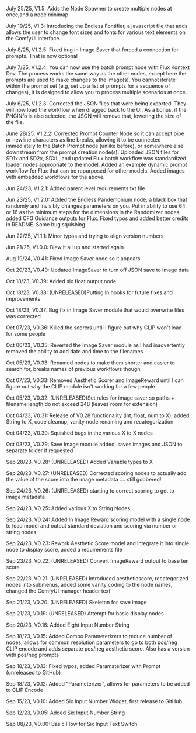 July 25/25, V1.5: Adds the Node Spawner to create multiple nodes at once,and a node minimap

July 19/25, V1.3: Introducing the  Endless Fontifier, a javascript file that adds allows the user to change font sizes and fonts for various text elements on the ComfyUI interface.

July 8/25, V1.2.5: Fixed bug in Image Saver that forced a connection for prompts.  That is now optional

July 7/25, V1.2.4: You can now use the batch prompt node with Flux Kontext Dev.  The process works the same way as the other nodes, except here the prompts are used to make changes to the image(s).  You cannot iterate within the prompt set (e.g, set up a list of prompts for a sequence of changes), it is designed to allow you to process multiple scenarios at once.

July 6/25, V1.2.3: Corrected the JSON files that were being exported.  They will now load the workflow when dragged back to the UI.  As a bonus, if the PNGINfo is also selected, the JSON will remove that, lowering the size of the file.

June 28/25, V1.2.2: Corrected Prompt Counter Node so it can accept pipe or newline characters as line breaks, allowing it to be connected immediately to the Batch Prompt node (unlike before), or somewhere else downstream from the prompt creation node(s).  Uploaded JSON files for SD1x and SD2x, SDXL, and updated Flux batch workflow was standardized loader nodes appropriate to the model.  Added an example dynamic prompt workflow for Flux that can be repurposed for other models.  Added images with embedded workflows for the above.

Jun 24/23, V1.2.1: Added parent level requirements.txt file

Jun 23/25, V1.2.0: Added the Endless Pandemonium node, a black box that randomly and invisibly changes parameters on you.  Put in ability to use 64 or 16 as the minimum steps for the dimensions in the Randomizer nodes, added CFG Guidance outputs for Flux.  Fixed typos and added better credits in README.  Some bug squishing.

Jun 22/25, V1.1.1: Minor typos and trying to align version numbers

Jun 21/25, V1.0.0: Blew it all up and started again

Aug 19/24, V0.41: Fixed Image Saver node so it appears

Oct 20/23, V0.40: Updated ImageSaver to turn off  JSON save to image data

Oct 18/23, V0.39: Added six float output node

Oct 18/23, V0.38: (UNRELEASED)Putting in hooks for future fixes and improvements

Oct 18/23, V0.37: Bug fix in Image Saver module that would overwrite files was corrected

Oct 07/23, V0.36: Killed the scorers until I figure out why CLIP won't load for some people

Oct 06/23, V0.35: Reverted the Image Saver module as I had inadvertently removed the ability to add date and time to the filenames

Oct 05/23, V0.33: Renamed nodes to make them shorter and easier to search for, breaks names of previous workflows though

Oct 07/23, V0.33: Removed Aesthetic Scorer and ImageReward until I can figure out why the CLIP module isn't working for a few people

Oct 05/23, V0.32: (UNRELEASED)Set rules for image saver so paths + filename length do not exceed 248 (leaves room for extension)

Oct 04/23, V0.31: Release of V0.28 functionality (int, float, num to X), added String to X, code cleanup, vanity node renaming and recategorization

Oct 04/23, V0.30: Squished bugs in the various X to X nodes

Oct 03/23, V0.29: Save Image module added, saves images and JSON to separate folder if requested

Sep 28/23, V0.28: (UNRELEASED)  Added Variable types to X

Sep 28/23, V0.27: (UNRELEASED) Corrected scoring nodes to actually add the value of the score into the image metadata .... still goobered!

Sep 24/23, V0.26: (UNRELEASED) starting to correct scoring to get to image metadata

Sep 24/23, V0.25: Added various X to String Nodes

Sep 24/23, V0.24: Added In Image Reward scoring model with a single node to load model and output standard deviation and scoring via number or string nodes

Sep 24/23, V0.23: Rework Aesthetic Score model and integrate it into single node to display score, added a requirements file

Sep 23/23, V0.22: (UNRELEASED) Convert ImageReward output to base ten score

Sep 22/23, V0.21: (UNRELEASED) Introduced aestheticscore, recategorized nodes into submenus, added some vanity coding to the node names, changed the ComfyUI manager header text

Sep 21/23, V0.20: (UNRELEASED) Skeleton for save image

Sep 21/23, V0.19: (UNRELEASED) Attempt for basic display nodes

Sep 20/23, V0.16: Added Eight Input Number String 

Sep 18/23, V0.15: Added Combo Parameterizers to reduce number of nodes, allows for common resolution parameters to go to both pos/neg CLIP encode and adds separate pos/neg aesthetic score.  Also has a version with pos/neg prompts

Sep 18/23, V0.13: Fixed typos, added Paramaterizer with Prompt (unreleased to GitHub)

Sep 18/23, V0.12: Added "Parameterizer", allows for parameters to be added to CLIP Encode

Sep 15/23, V0.10: Added Six Input Number Widget, first release to GitHub

Sep 12/23, V0.05: Added Six Input Number String

Sep 08/23, V0.00: Basic Flow for Six Input Text Switch
